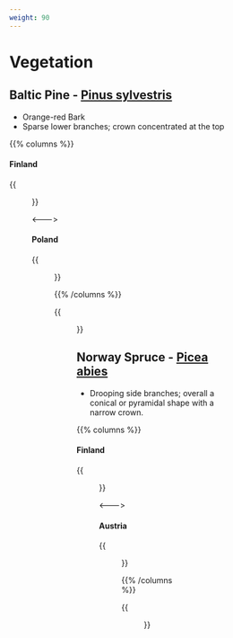 ```yaml
---
weight: 90
---
```


# Vegetation

## Baltic Pine - [Pinus sylvestris](https://en.wikipedia.org/wiki/Pinus_sylvestris)

- Orange-red Bark
- Sparse lower branches; crown concentrated at the top

{{% columns %}}

#### Finland

{{<figure src="baltic-pine-fi.png" class="img-lg"
    link="https://www.google.com/maps/@61.0863964,28.428735,3a,90y,197.85h,105.39t/data=!3m7!1e1!3m5!1sGgc7LfZ-4LmXu0Jl7DIL7A!2e0!6shttps:%2F%2Fstreetviewpixels-pa.googleapis.com%2Fv1%2Fthumbnail%3Fcb_client%3Dmaps_sv.tactile%26w%3D900%26h%3D600%26pitch%3D-15.39%26panoid%3DGgc7LfZ-4LmXu0Jl7DIL7A%26yaw%3D197.85!7i16384!8i8192?entry=ttu&g_ep=EgoyMDI1MDYwNC4wIKXMDSoASAFQAw%3D%3D" target="_blank">}}

<--->

#### Poland

{{<figure src="baltic-pine-pl.png" class="img-lg"
    link="https://www.google.com/maps/@51.982276,15.049608,3a,100.3y,169.44h,110.64t/data=!3m5!1e1!3m3!1sdFiuIyEfv43VM46XG3MOZg!2e0!6shttps%3A%2F%2Fstreetviewpixels-pa.googleapis.com%2Fv1%2Fthumbnail%3Fw%3D900%26h%3D600%26panoid%3DdFiuIyEfv43VM46XG3MOZg%26cb_client%3Dmaps_sv.share%26yaw%3D169.4409695966145%26pitch%3D-20.635520551259873%26thumbfov%3D100?coh=235716&entry=tts" target="_blank">}}

{{% /columns %}}

{{<figure src="https://upload.wikimedia.org/wikipedia/commons/thumb/5/5e/Pinus_sylvestris_range-01.png/1280px-Pinus_sylvestris_range-01.png" caption="" >}}

## Norway Spruce - [Picea abies](https://en.wikipedia.org/wiki/Picea_abies)

- Drooping side branches; overall a conical or pyramidal shape with a narrow crown.

{{% columns %}}

#### Finland

{{<figure src="norway-spruce-fi.png" class="img-lg"
    link="https://www.google.com/maps/@63.5081167,24.5707076,3a,90y,176.91h,106.25t/data=!3m7!1e1!3m5!1sJcpx8SVEMeZ4mzw1UtTmmg!2e0!6shttps:%2F%2Fstreetviewpixels-pa.googleapis.com%2Fv1%2Fthumbnail%3Fcb_client%3Dmaps_sv.tactile%26w%3D900%26h%3D600%26pitch%3D-16.25%26panoid%3DJcpx8SVEMeZ4mzw1UtTmmg%26yaw%3D176.91!7i13312!8i6656?entry=ttu&g_ep=EgoyMDI1MDYwNC4wIKXMDSoASAFQAw%3D%3D" target="_blank">}}

<--->

#### Austria

{{<figure src="norway-spruce-at.png" class="img-lg" caption="In dense spruce forests, lower trunks are often branchless."
    link="https://www.google.com/maps/@47.256366,12.26363,3a,75y,276.52h,118.09t/data=!3m7!1e1!3m5!1sZagsYhf4iFdkdLD1BtkqmA!2e0!6shttps:%2F%2Fstreetviewpixels-pa.googleapis.com%2Fv1%2Fthumbnail%3Fcb_client%3Dmaps_sv.tactile%26w%3D900%26h%3D600%26pitch%3D-28.09477177181853%26panoid%3DZagsYhf4iFdkdLD1BtkqmA%26yaw%3D276.5229446366073!7i16384!8i8192?entry=ttu&g_ep=EgoyMDI1MDYwNC4wIKXMDSoASAFQAw%3D%3D" target="_blank">}}

{{% /columns %}}

{{<figure src="https://upload.wikimedia.org/wikipedia/commons/3/3a/Norway_Spruce_Picea_abies_distribution_map_2.png" caption="" class="img-lg">}}
